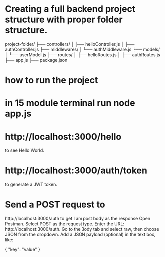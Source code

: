 # Creating a full backend project structure with proper folder structure. 
project-folder/
├── controllers/
│   ├── helloController.js
│   ├── authController.js
├── middlewares/
│   └── authMiddleware.js
├── models/
│   └── userModel.js
├── routes/
│   ├── helloRoutes.js
│   ├── authRoutes.js
├── app.js
├── package.json

# how to run the project
# in 15 module terminal run node app.js


# http://localhost:3000/hello 
to see Hello World.


# http://localhost:3000/auth/token 
to generate a JWT token.

# Send a POST request to 
http://localhost:3000/auth 
to get I am post body as the response Open Postman.
Select POST as the request type.
Enter the URL: http://localhost:3000/auth.
Go to the Body tab and select raw, then choose JSON from the dropdown.
Add a JSON payload (optional) in the text box, like:

{
  "key": "value"
}



 
